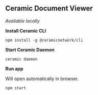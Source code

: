 ## Ceramic Document Viewer

_Available locally_

**Install Ceramic CLI**

```npm install -g @ceramicnetwork/cli```

**Start Ceramic Daemon**

```ceramic daemon```

**Run app**

Will open automatically in browser.

```npm start```
